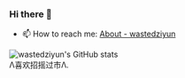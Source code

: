 ### Hi there 👋

<!--
**wastedziyun/wastedziyun** is a ✨ _special_ ✨ repository because its `README.md` (this file) appears on your GitHub profile.

Here are some ideas to get you started:-->

<!-- - 🔭 I’m currently working on ...
🌱 I’m currently learning ...
👯 I’m looking to collaborate on ...
- 🤔 I’m looking for help with ...
- 💬 Ask me about ...-->
- 📫 How to reach me: [About - wastedziyun](https://wastedziyun.github.io/wastedziyun.eu.org/about.html)  
  
![wastedziyun's GitHub stats](https://github-readme-stats.vercel.app/api/?username=wastedziyun&theme=dark)  
Λ喜欢招摇过市Λ.
<!-- - 😄 Pronouns: ...
- ⚡ Fun fact: ...
-->
